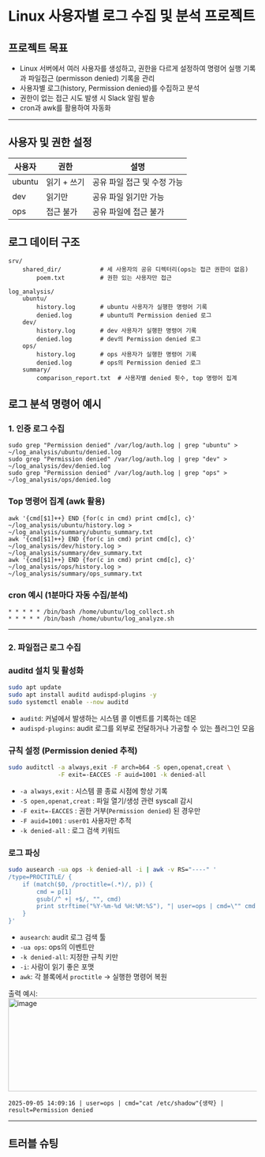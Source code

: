 # Linux 사용자별 로그 수집 및 분석 프로젝트

## 프로젝트 목표
- Linux 서버에서 여러 사용자를 생성하고, 권한을 다르게 설정하여 명령어 실행 기록과 파일접근 (permisson denied) 기록을 관리
- 사용자별 로그(history, Permission denied)를 수집하고 분석
- 권한이 없는 접근 시도 발생 시 Slack 알림 발송
- cron과 awk를 활용하여 자동화

---

## 사용자 및 권한 설정

| 사용자  | 권한                      | 설명 |
|---------|---------------------------|------|
| ubuntu  | 읽기 + 쓰기               | 공유 파일 접근 및 수정 가능 |
| dev     | 읽기만                   | 공유 파일 읽기만 가능 |
| ops     | 접근 불가                | 공유 파일에 접근 불가 |



## 로그 데이터 구조
```
srv/
    shared_dir/           # 세 사용자의 공유 디렉터리(ops는 접근 권한이 없음)
        poem.txt          # 권한 있는 사용자만 접근

log_analysis/
    ubuntu/
        history.log       # ubuntu 사용자가 실행한 명령어 기록
        denied.log        # ubuntu의 Permission denied 로그
    dev/
        history.log       # dev 사용자가 실행한 명령어 기록
        denied.log        # dev의 Permission denied 로그
    ops/
        history.log       # ops 사용자가 실행한 명령어 기록
        denied.log        # ops의 Permission denied 로그
    summary/
        comparison_report.txt  # 사용자별 denied 횟수, top 명령어 집계
```

## 로그 분석 명령어 예시

### 1. 인증 로그 수집
```
sudo grep "Permission denied" /var/log/auth.log | grep "ubuntu" > ~/log_analysis/ubuntu/denied.log
sudo grep "Permission denied" /var/log/auth.log | grep "dev" > ~/log_analysis/dev/denied.log
sudo grep "Permission denied" /var/log/auth.log | grep "ops" > ~/log_analysis/ops/denied.log
```

### Top 명령어 집계 (awk 활용)
```
awk '{cmd[$1]++} END {for(c in cmd) print cmd[c], c}' ~/log_analysis/ubuntu/history.log > ~/log_analysis/summary/ubuntu_summary.txt
awk '{cmd[$1]++} END {for(c in cmd) print cmd[c], c}' ~/log_analysis/dev/history.log > ~/log_analysis/summary/dev_summary.txt
awk '{cmd[$1]++} END {for(c in cmd) print cmd[c], c}' ~/log_analysis/ops/history.log > ~/log_analysis/summary/ops_summary.txt
```

### cron 예시 (1분마다 자동 수집/분석)
```
* * * * * /bin/bash /home/ubuntu/log_collect.sh
* * * * * /bin/bash /home/ubuntu/log_analyze.sh
```

---

### 2. 파일접근 로그 수집

### auditd 설치 및 활성화

```bash
sudo apt update
sudo apt install auditd audispd-plugins -y
sudo systemctl enable --now auditd
```

* `auditd`: 커널에서 발생하는 시스템 콜 이벤트를 기록하는 데몬
* `audispd-plugins`: audit 로그를 외부로 전달하거나 가공할 수 있는 플러그인 모음

### 규칙 설정 (Permission denied 추적)

```bash
sudo auditctl -a always,exit -F arch=b64 -S open,openat,creat \
              -F exit=-EACCES -F auid=1001 -k denied-all
```

* `-a always,exit` : 시스템 콜 종료 시점에 항상 기록
* `-S open,openat,creat` : 파일 열기/생성 관련 syscall 감시
* `-F exit=-EACCES` : 권한 거부(`Permission denied`) 된 경우만
* `-F auid=1001` : `user01` 사용자만 추적
* `-k denied-all` : 로그 검색 키워드


### 로그 파싱

```bash
sudo ausearch -ua ops -k denied-all -i | awk -v RS="----" '
/type=PROCTITLE/ {
    if (match($0, /proctitle=(.*)/, p)) {
        cmd = p[1]
        gsub(/^ +| +$/, "", cmd)
        print strftime("%Y-%m-%d %H:%M:%S"), "| user=ops | cmd=\"" cmd "\" | result=Permission denied"
    }
}'
```

* `ausearch`: audit 로그 검색 툴
* `-ua ops`: ops의 이벤트만
* `-k denied-all`: 지정한 규칙 키만
* `-i`: 사람이 읽기 좋은 포맷
* `awk`: 각 블록에서 `proctitle` → 실행한 명령어 복원

출력 예시:
<img width="1587" height="189" alt="image" src="https://github.com/user-attachments/assets/7455feb0-d298-4b9b-97aa-87adadf6bce9" />

```
2025-09-05 14:09:16 | user=ops | cmd="cat /etc/shadow"{생략} | result=Permission denied
```

---

## 트러블 슈팅





